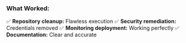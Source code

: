 ### What Worked:
✅ **Repository cleanup:** Flawless execution
✅ **Security remediation:** Credentials removed
✅ **Monitoring deployment:** Working perfectly
✅ **Documentation:** Clear and accurate
